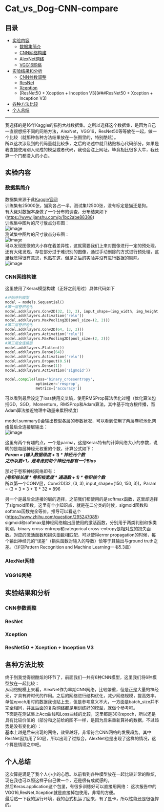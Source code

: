 # Cat_vs_Dog-CNN-compare
目录
---
* [实验内容](#实验内容)
    * [数据集简介](###数据集简介)
    * [CNN网络构建](###CNN网络构建)
    * [AlexNet网络](###AlexNet网络)
    * [VGG16网络](###VGG16网络)
* [实验结果和分析](##实验结果和分析)
    * [CNN参数调整](###CNN参数调整)
    * [ResNet](###ResNet)
    * [Xception](###Xception)
    * [ResNet50 + Xception + Inception V3](###ResNet50 + Xception + Inception V3)
* [各种方法比较](##各种方法比较)
* [个人总结](##个人总结)
***
我选择的是16年Kaggle的猫狗大战数据集。之所以选择这个数据集，是因为自己一直很想把不同的网络方法，AlexNet，VGG16，ResNet50等等放在一起，做一个比较（就那种各种方法结果放在一张图里的，特别酷炫）。</br>
所以这次涉及到的代码量就比较多，之后的论述中就只粘贴核心代码部分。如果是我直接使用别人现成的模型或者代码，我也会注上网址。毕竟相比很多大牛，我还算一个门都没入的小白。
## 实验内容
### 数据集简介
数据集来源于此[Kaggle官网](https://www.kaggle.com/c/dogs-vs-cats-redux-kernels-edition)</br>
训练集有25000张，猫狗各占一半。测试集12500张，没有标定是猫还是狗。</br>
有大佬对数据本身做了一个分布的调查，分布结果如下(https://www.jianshu.com/p/1bc2abe88388)</br>
训练集中图片的尺寸散点分布图：</br>
![image](https://github.com/Mr-strlen/Cat_vs_Dog-CNN-compare/blob/master/Images/scatter_diagram_train_dataset.png)</br>
测试集中图片的尺寸散点分布图：</br>
![image](https://github.com/Mr-strlen/Cat_vs_Dog-CNN-compare/blob/master/Images/scatter_diagram_test_dataset.png)</br>
可以发现图像的大小存在着差异性，这就需要我们上来对图像进行一定的预处理。</br>
还有大佬发现，存在部分过于难识别的图像，通过手动删除的方式进行预处理，这里我觉得很有意思，也贴在这，但是之后的实验并没有进行数据的剔除。</br>
![image](https://github.com/Mr-strlen/Cat_vs_Dog-CNN-compare/blob/master/Images/image_movement.png)
### CNN网络构建
这里使用了Keras模型构建（正好之前用过）具体代码如下</br>
```python
#开始序列模型
model = models.Sequential()
#第一层卷积池化
model.add(layers.Conv2D(32, (3, 3), input_shape=(img_width, img_height, 3)))
model.add(layers.Activation('relu'))
model.add(layers.MaxPooling2D(pool_size=(2, 2)))
#第二层卷积池化
model.add(layers.Conv2D(64, (3, 3)))
model.add(layers.Activation('relu'))
model.add(layers.MaxPooling2D(pool_size=(2, 2)))
#第三层全连接层
model.add(layers.Flatten())
model.add(layers.Dense(64))
model.add(layers.Activation('relu'))
model.add(layers.Dropout(0.5))
model.add(layers.Dense(1))
model.add(layers.Activation('sigmoid'))

model.compile(loss='binary_crossentropy',
              optimizer='rmsprop',
              metrics=['accuracy'])
```
可以看到最后设定了loss使用交叉熵，使用RMSProp算法优化过程（优化算法包括GD，SGD，Momentum，RMSProp和Adam算法，其中基于均方根传播，而Adam算法接近物理中动量来累积梯度）  
  
model.summary()会输出模型各层的参数状况，可以看到使用了两层卷积池化网络最后全连接层输出：  
![image](https://github.com/Mr-strlen/Cat_vs_Dog-CNN-compare/blob/master/Images/base_cnn_structure.png)  
  
这里有两个有趣的点，一个是parma，这是Keras特有的计算网络大小的参数，说明的是每层神经元权重的个数，计算公式如下：  
***Param = (输入数据维度 + 1) * 神经元个数***  
***之所以要+1，是考虑到每个神经元都有一个Bias***
  
那对于卷积神经网络即有：  
***(卷积核长度 * 卷积核宽度 * 通道数 + 1) * 卷积核个数***  
所以第一个CONV层，Conv2D(32, (3, 3), input_shape=(150, 150, 3))，Param = (3 * 3 * 3 + 1) * 32 = 896  
  
另一个是最后全连接的层的选择，之前我们都使用的是softmax函数，这里却选择了sigmoid函数，这里有个小知识点，就是在二分类的时候，sigmoid函数和softmax函数完全等价，推导可以看这个(https://www.zhihu.com/question/295247085)  
sigmoid和softmax是神经网络输出层使用的激活函数，分别用于两类判别和多类判别，binary cross-entropy和categorical cross-entropy是相对应的损失函数。对应的激活函数和损失函数相匹配，可以使得error propagation的时候，每个输出神经元的“误差”（损失函数对输入的导数）恰等于其输出与ground truth之差。（详见Pattern Recognition and Machine Learning一书5.3章）  


### AlexNet网络
### VGG16网络
## 实验结果和分析
### CNN参数调整
### ResNet
### Xception
### ResNet50 + Xception + Inception V3
## 各种方法比较
终于到我觉得很酷炫的环节了，前面我们一共有6种CNN模型，这里我们将6种模型放在一起比较：  
从网络规模上来看，AlexNet作为早期CNN网络，比较繁重，但是正是大量的神经元，才具有跨时代的作用。之后的网络进行结构优化，减少网络规模，提高效率。  单位epoch用时的数据我也贴上去，但是参考意义不大，一方面是batch_size并不完全相同，并且后面的复杂网络都是用训练好的模型，就做个参考吧。  
下面是在测试集上Acc曲线和Loss曲线的比较，这里都是30次epoch，所以还是具有比较价值的（部分和之前给的图不一样，是因为后来重新算补的数据，不过趋势是没有变化的）：  
基本上越是后来出现的网络，效果越好，非常符合CNN网络的发展趋势。其中ResNet因为用了50层，所以出现了过拟合，AlexNet也是出现了这样的情况，这个算是情理之中吧。  
## 个人总结
这次算是满足了我个人小小的心愿。以前看到各种模型放在一起比较非常的酷炫，现在我也可以照这样子自己做一个，还是很有成就感的。  
然后Keras.application这个包里，有很多训练好可以直接用网络：
这次报告中的VGG16,ResNet,Xception就是直接掉包使用，非常的方便。  
最后贴一下我的运行环境，我的台式机运了回来，有了显卡，所以性能还是很强悍的。  
